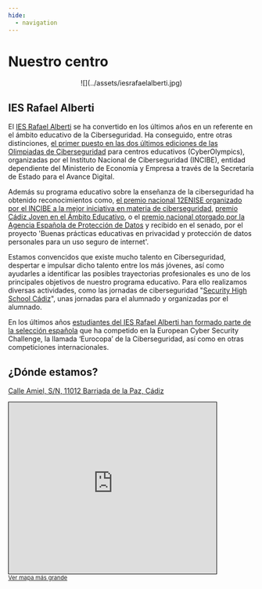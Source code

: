 ```yaml
---
hide:
  - navigation
---
```


# Nuestro centro

<center>
![](../assets/iesrafaelalberti.jpg)
</center>

## IES Rafael Alberti

El [IES Rafael Alberti](https://iesrafaelalberti.es/) se ha convertido en los últimos años en un referente en el ámbito educativo de la Ciberseguridad. Ha conseguido, entre otras distinciones, [el primer puesto en las dos últimos ediciones de las Olimpiadas de Ciberseguridad](https://www.diariodecadiz.es/cadiz/IES-Rafael-Aberti-ganador-Olimpiadas-Ciberseguridad_0_1414658709.html) para centros educativos (CyberOlympics), organizadas por el Instituto Nacional de Ciberseguridad (INCIBE), entidad dependiente del Ministerio de Economía y Empresa a través de la Secretaría de Estado para el Avance Digital.

Además su programa educativo sobre la enseñanza de la ciberseguridad ha obtenido reconocimientos como, [el premio nacional 12ENISE organizado por el INCIBE a la mejor iniciativa en materia de ciberseguridad](https://www.diariodecadiz.es/cadiz/premio-IES-Rafael-Alberti-ciberseguridad_0_1294371032.html), [premio Cádiz Joven en el Ámbito Educativo](https://www.lavozdigital.es/cadiz/sierra/lvdi-junta-entrega-premios-cadiz-joven-2018-201812141048_noticia.html), o el [premio nacional otorgado por la Agencia Española de Protección de Datos](https://www.diariodecadiz.es/cadiz/IES-Alberti-Nacional-Espanola-Proteccion_0_1432357173.html) y recibido en el senado, por el proyecto 'Buenas prácticas educativas en privacidad y protección de datos personales para un uso seguro de internet'.

Estamos convencidos que existe mucho talento en Ciberseguridad, despertar e impulsar dicho talento entre los más jóvenes, así como ayudarles a identificar las posibles trayectorias profesionales es uno de los principales objetivos de nuestro programa educativo. Para ello realizamos diversas actividades, como las jornadas de ciberseguridad "[Security High School Cádiz](https://cadiz.securityhighschool.es/)", unas jornadas para el alumnado y organizadas por el alumnado. 

En los últimos años [estudiantes del IES Rafael Alberti han formado parte de la selección española](https://www.diariodecadiz.es/cadiz/alumnos-gaditanos-equipo-espanol-olimpiadas-ciberseguridad_0_1457854619.html) que ha competido en la European Cyber Security Challenge, la llamada ‘Eurocopa’ de la Ciberseguridad, así como en otras competiciones internacionales.

## ¿Dónde estamos?

[Calle Amiel, S/N, 11012 Barriada de la Paz, Cádiz](https://goo.gl/maps/fXo7jzwtANf6tiM47)

<iframe width="425" height="350" frameborder="0" scrolling="no" marginheight="0" marginwidth="0" src="https://www.openstreetmap.org/export/embed.html?bbox=-6.276867985725404%2C36.51209809175302%2C-6.273005604743958%2C36.51358340660678&amp;layer=cyclemap&amp;marker=36.512839674865816%2C-6.27493679523468" style="border: 1px solid black"></iframe><br/><small><a href="https://www.openstreetmap.org/?mlat=36.51284&amp;mlon=-6.27494#map=19/36.51284/-6.27494&amp;layers=C">Ver mapa más grande</a></small>